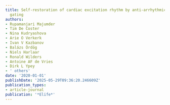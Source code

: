 ```yaml
---
title: Self-restoration of cardiac excitation rhythm by anti-arrhythmic ion channel
  gating
authors:
- Rupamanjari Majumder
- Tim De Coster
- Nina Kudryashova
- Arie O Verkerk
- Ivan V Kazbanov
- Balázs Ördög
- Niels Harlaar
- Ronald Wilders
- Antoine AF de Vries
- Dirk L Ypey
- ' others'
date: '2020-01-01'
publishDate: '2025-05-29T09:36:20.246609Z'
publication_types:
- article-journal
publication: '*Elife*'
---
```

